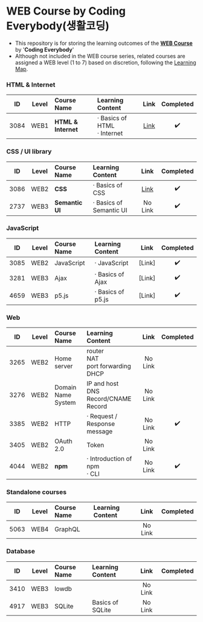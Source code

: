 # WEB Course by Coding Everybody(생활코딩)

- This repository is for storing the learning outcomes of the **[WEB Course](https://opentutorials.org/course/3083)** by '**Coding Everybody**'
- Although not included in the WEB course series, related courses are assigned a WEB level (1 to 7) based on discretion, following the [Learning Map](https://seomal.com/map).

### HTML & Internet
|ID|Level|Course Name|Learning Content|Link|Completed|
|:---:|:---:|:---|:---|:---:|:---:|
|3084|WEB1|**HTML & Internet**|· Basics of HTML<br/>· Internet|[Link](./3084)|✔️|

### CSS / UI library
|ID|Level|Course Name|Learning Content|Link|Completed|
|:---:|:---:|:---|:---|:---:|:---:|
|3086|WEB2|**CSS**|· Basics of CSS|[Link](./3086)|✔️|
|2737|WEB3|**Semantic UI**|· Basics of Semantic UI|No Link|✔️|

### JavaScript
|ID|Level|Course Name|Learning Content|Link|Completed|
|:---:|:---:|:---|:---|:---:|:---:|
|3085|WEB2|JavaScript|· JavaScript|[Link]|✔️|
|3281|WEB3|Ajax|· Basics of Ajax|[Link]|✔️|
|4659|WEB3|p5.js|· Basics of p5.js|[Link]|✔️|

### Web
|ID|Level|Course Name|Learning Content|Link|Completed|
|:---:|:---:|:---|:---|:---:|:---:|
|3265|WEB2|Home server|router <br/> NAT <br/> port forwarding <br/> DHCP|No Link||
|3276|WEB2|Domain Name System|IP and host <br/> DNS Record/CNAME Record|No Link||
|3385|WEB2|HTTP|· Request / Response message|No Link|✔️|
|3405|WEB2|OAuth 2.0|Token|No Link||
|4044|WEB2|**npm**|· Introduction of npm<br/>· CLI|No Link|✔️|

### Standalone courses
|ID|Level|Course Name|Learning Content|Link|Completed|
|:---:|:---:|:---|:---|:---:|:---:|
|5063|WEB4|GraphQL||No Link||

### Database
|ID|Level|Course Name|Learning Content|Link|Completed|
|:---:|:---:|:---|:---|:---:|:---:|
|3410|WEB3|lowdb||No Link||
|4917|WEB3|SQLite|Basics of SQLite|No Link||

